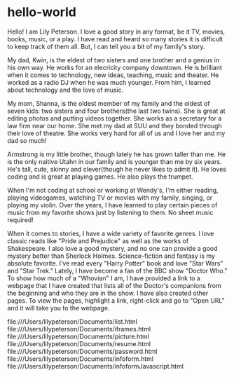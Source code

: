 # hello-world
Hello! 
I am Lily Peterson. I love a good story in any format, be it TV, movies, books, music, or a play. I have read and heard so many stories it is difficult to keep track of them all. But, I can tell you a bit of my family's story.

My dad, Kwin, is the eldest of two sisters and one brother and a genius in his own way. He works for an elecricity company downtown. He is brilliant when it comes to technology, new ideas, teaching, music and theater. He worked as a radio DJ when he was much younger. From him, I learned about technology and the love of music.

My mom, Shanna, is the oldest member of my family and the oldest of seven kids: two sisters and four brothers(the last two twins). She is great at editing photos and putting videos together. She works as a secretary for a law firm near our home. She met my dad at SUU and they bonded through their love of theatre. She works very hard for all of us and I love her and my dad so much!

Armstrong is my little brother, though lately he has grown taller than me. He is the only naitive Utahn in our family and is younger than me by six years. He's tall, cute, skinny and clever(though he never likes to admit it). He loves coding and is great at playing games. He also plays the trumpet.

When I'm not coding at school or working at Wendy's, I'm either reading, playing videogames, watching TV or movies with my family, singing, or playing my violin. Over the years, I have learned to play certain pieces of music from my favorite shows just by listening to them. No sheet music required! 

When it comes to stories, I have a wide variety of favorite genres. I love classic reads like "Pride and Prejudice" as well as the works of Shakespeare. I also love a good mystery, and no one can provide a good mystery better than Sherlock Holmes. Science-fiction and fantasy is my absolute favorite. I've read every "Harry Potter" book and love "Star Wars" and "Star Trek." Lately, I have become a fan of the BBC show "Doctor Who." To show how much of a "Whovian" I am, I have provided a link to a webpage that I have created that lists all of the Doctor's companions from the beginning and who they are in the show.
I have also created other pages. To view the pages, highlight a link, right-click and go to "Open URL" and it will take you to the webpage.

file:///Users/lilypeterson/Documents/list.html
file:///Users/lilypeterson/Documents/iframes.html
file:///Users/lilypeterson/Documents/picture.html
file:///Users/lilypeterson/Documents/resume.html
file:///Users/lilypeterson/Documents/password.html
file:///Users/lilypeterson/Documents/infoform.html
file:///Users/lilypeterson/Documents/infoformJavascript.html
